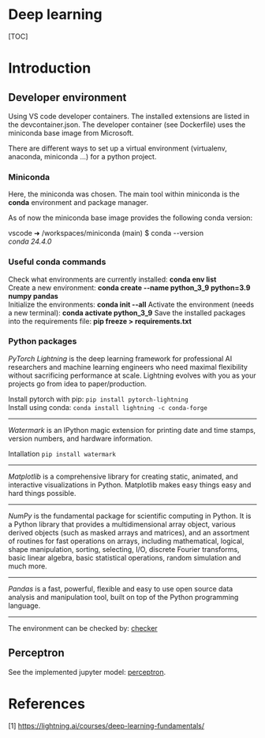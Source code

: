 # Deep learning

[TOC]

# Introduction

## Developer environment
Using VS code developer containers. The installed extensions are listed in the devcontainer.json. The developer container (see Dockerfile) uses the miniconda base image from Microsoft. 

There are different ways to set up a virtual environment (virtualenv, anaconda, miniconda ...) for a python project. 

### Miniconda

Here, the miniconda was chosen. The main tool within miniconda is the **conda** environment and package manager.

As of now the miniconda base image provides the following conda version:

vscode ➜ /workspaces/miniconda (main) $ conda --version\
*conda 24.4.0*

### Useful conda commands

Check what environments are currently installed: **conda env list**\
Create a new environment: **conda create --name python_3_9  python=3.9 numpy pandas**\
Initialize the environments: **conda init --all**
Activate the environment (needs a new terminal): **conda activate python_3_9**
Save the installed packages into the requirements file: **pip freeze > requirements.txt**

### Python packages

*PyTorch Lightning* is the deep learning framework for professional AI researchers and machine learning engineers who need maximal flexibility without sacrificing performance at scale. Lightning evolves with you as your projects go from idea to paper/production.

Install pytorch with pip: ``pip install pytorch-lightning``\
Install using conda: ``conda install lightning -c conda-forge``

---

*Watermark* is an IPython magic extension for printing date and time stamps, version numbers, and hardware information.

Intallation ``pip install watermark``

---

*Matplotlib* is a comprehensive library for creating static, animated, and interactive visualizations in Python. Matplotlib makes easy things easy and hard things possible.

---

*NumPy* is the fundamental package for scientific computing in Python. It is a Python library that provides a multidimensional array object, various derived objects (such as masked arrays and matrices), and an assortment of routines for fast operations on arrays, including mathematical, logical, shape manipulation, sorting, selecting, I/O, discrete Fourier transforms, basic linear algebra, basic statistical operations, random simulation and much more.

---

*Pandas* is a fast, powerful, flexible and easy to use open source data analysis and manipulation tool, built on top of the Python programming language.

---

The environment can be checked by: [checker](jupyter_check_environment.ipynb)

## Perceptron

See the implemented jupyter model: [perceptron](./perceptron.ipynb).

# References

[1] https://lightning.ai/courses/deep-learning-fundamentals/
